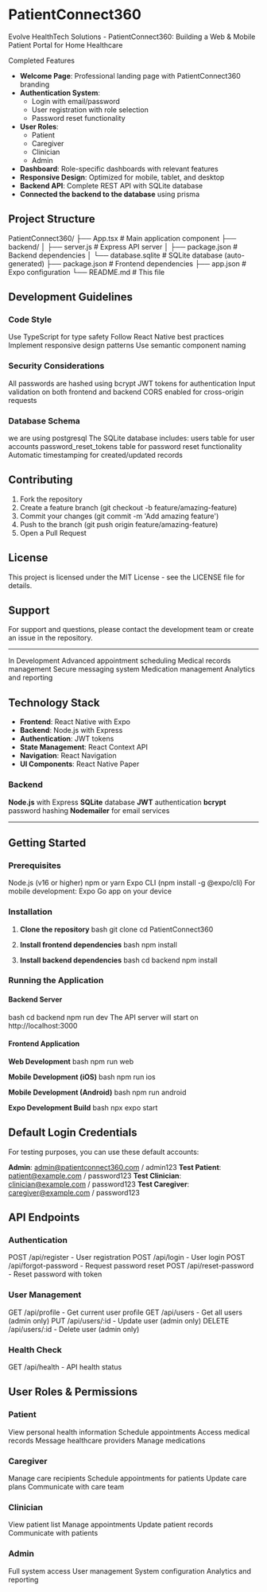# PatientConnect360
Evolve HealthTech Solutions - PatientConnect360: Building a Web &amp; Mobile Patient Portal for Home Healthcare

Completed Features
- **Welcome Page**: Professional landing page with PatientConnect360 branding
- **Authentication System**: 
  - Login with email/password
  - User registration with role selection
  - Password reset functionality
- **User Roles**: 
  - Patient
  - Caregiver  
  - Clinician
  - Admin
- **Dashboard**: Role-specific dashboards with relevant features
- **Responsive Design**: Optimized for mobile, tablet, and desktop
- **Backend API**: Complete REST API with SQLite database
- **Connected the backend to the database** using prisma

## Project Structure

PatientConnect360/
├── App.tsx                 # Main application component
├── backend/
│   ├── server.js          # Express API server
│   ├── package.json       # Backend dependencies
│   └── database.sqlite    # SQLite database (auto-generated)
├── package.json           # Frontend dependencies
├── app.json              # Expo configuration
└── README.md             # This file

## Development Guidelines

### Code Style
Use TypeScript for type safety
Follow React Native best practices
Implement responsive design patterns
Use semantic component naming

### Security Considerations
All passwords are hashed using bcrypt
JWT tokens for authentication
Input validation on both frontend and backend
CORS enabled for cross-origin requests

### Database Schema
we are using postgresql
The SQLite database includes:
users table for user accounts
password_reset_tokens table for password reset functionality
Automatic timestamping for created/updated records

## Contributing

1. Fork the repository
2. Create a feature branch (git checkout -b feature/amazing-feature)
3. Commit your changes (git commit -m 'Add amazing feature')
4. Push to the branch (git push origin feature/amazing-feature)
5. Open a Pull Request

## License

This project is licensed under the MIT License - see the LICENSE file for details.

## Support

For support and questions, please contact the development team or create an issue in the repository.

---

In Development
Advanced appointment scheduling
Medical records management
Secure messaging system
Medication management
Analytics and reporting

## Technology Stack

- **Frontend**: React Native with Expo
- **Backend**: Node.js with Express
- **Authentication**: JWT tokens
- **State Management**: React Context API
- **Navigation**: React Navigation
- **UI Components**: React Native Paper

### Backend
**Node.js** with Express
**SQLite** database
**JWT** authentication
**bcrypt** password hashing
**Nodemailer** for email services

---
## Getting Started

### Prerequisites
Node.js (v16 or higher)
npm or yarn
Expo CLI (npm install -g @expo/cli)
For mobile development: Expo Go app on your device

### Installation

1. **Clone the repository**
bash
   git clone <repository-url>
   cd PatientConnect360
  

2. **Install frontend dependencies**
bash
   npm install
  

3. **Install backend dependencies**
bash
   cd backend
   npm install
  

### Running the Application

#### Backend Server
bash
cd backend
npm run dev
The API server will start on http://localhost:3000

#### Frontend Application

**Web Development**
bash
npm run web

**Mobile Development (iOS)**
bash
npm run ios

**Mobile Development (Android)**
bash
npm run android

**Expo Development Build**
bash
npx expo start

## Default Login Credentials

For testing purposes, you can use these default accounts:

**Admin**: admin@patientconnect360.com / admin123
**Test Patient**: patient@example.com / password123
**Test Clinician**: clinician@example.com / password123
**Test Caregiver**: caregiver@example.com / password123

## API Endpoints

### Authentication
POST /api/register - User registration
POST /api/login - User login
POST /api/forgot-password - Request password reset
POST /api/reset-password - Reset password with token

### User Management
GET /api/profile - Get current user profile
GET /api/users - Get all users (admin only)
PUT /api/users/:id - Update user (admin only)
DELETE /api/users/:id - Delete user (admin only)

### Health Check
GET /api/health - API health status

## User Roles & Permissions

### Patient
View personal health information
Schedule appointments
Access medical records
Message healthcare providers
Manage medications

### Caregiver
Manage care recipients
Schedule appointments for patients
Update care plans
Communicate with care team

### Clinician
View patient list
Manage appointments
Update patient records
Communicate with patients

### Admin
Full system access
User management
System configuration
Analytics and reporting
